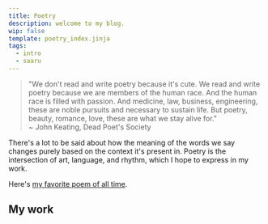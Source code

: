 ```yaml
---
title: Poetry
description: welcome to my blog.
wip: false
template: poetry_index.jinja
tags:
  - intro
  - saaru
---
```


> "We don't read and write poetry because it's cute. We read and write poetry because we are members of the human race. And the human race is filled with passion. And medicine, law, business, engineering, these are noble pursuits and necessary to sustain life. But poetry, beauty, romance, love, these are what we stay alive for."  
> ~ John Keating, Dead Poet's Society

There's a lot to be said about how the meaning of the words we say changes purely based on the context it's present in. Poetry is the intersection of art, language, and rhythm, which I hope to express in my work.

Here's [my favorite poem of all time](https://www.poetryfoundation.org/poems/157986/high-flight-627d3cfb1e9b7).

## My work
